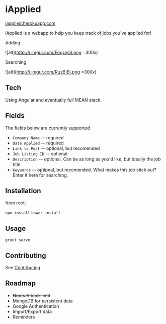 iApplied
=======
[iapplied.herokuapp.com](iapplied.herokuapp.com)

iApplied is a webapp to help you keep track of jobs you've applied for!

Adding

![alt](http://i.imgur.com/FoqUy5I.png =300x)


Searching

![alt](http://i.imgur.com/RuzBIBi.png =300x)



Tech
-----
Using Angular and eventually full MEAN stack.


Fields
-------

The fields below are currently supported

* `Company Name` -- required
* `Date Applied` -- required
* `Link to Post` -- optional, but recomended
* `Job Listing ID` -- optional
* `Description` -- optional. Can be as long as you'd like, but ideally the job title
* `Keywords` -- optipnal, but recomended. What makes this job stick out? Enter it here for searching.

Installation
-----------
from root:

`npm install`
`bower install`

Usage
-----
`grunt serve`

Contributing
------------

See [Contributing](CONTRIBUTING.md)



Roadmap
---
* ~~NodeJS back-end~~
* MongoDB for persistent data
* Google Authentication
* Import/Export data
* Reminders